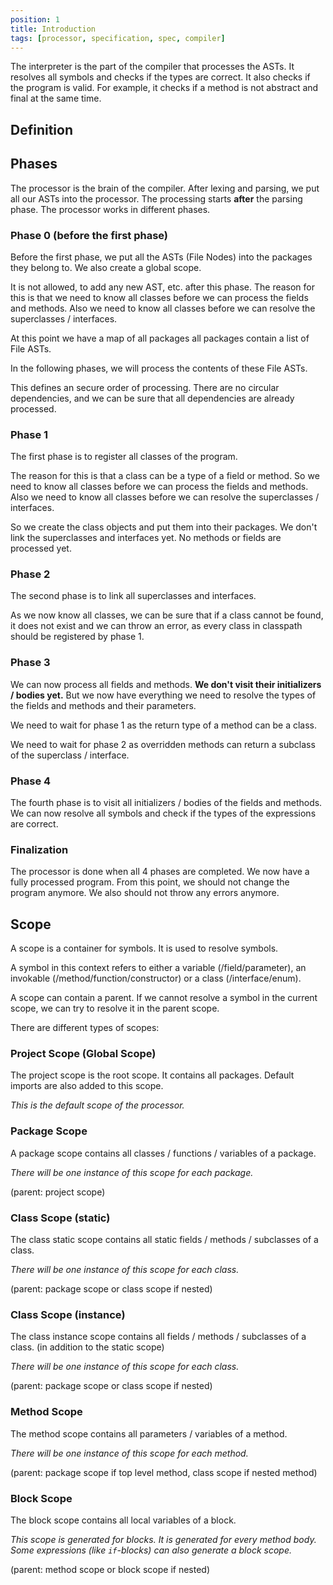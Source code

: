 ```yaml
---
position: 1
title: Introduction
tags: [processor, specification, spec, compiler]
---
```


The interpreter is the part of the compiler that processes the ASTs. It resolves all symbols and checks if the types
are correct. It also checks if the program is valid. For example, it checks if a method is not abstract and final at
the same time.

## Definition

## Phases

The processor is the brain of the compiler. After lexing and parsing, we put all our ASTs into the processor. The
processing starts **after** the parsing phase. The processor works in different phases.

### Phase 0 (before the first phase)

Before the first phase, we put all the ASTs (File Nodes) into the packages they belong to. We also create a global
scope.

It is not allowed, to add any new AST, etc. after this phase. The reason
for this is that we need to know all classes before we can process the fields and methods. Also we need to know all
classes before we can resolve the superclasses / interfaces.

At this point we have a map of all packages all packages contain a list of File ASTs.

In the following phases, we will process the contents of these File ASTs.

This defines an secure order of processing. There are no circular dependencies, and we can be sure that all
dependencies are already processed.

### Phase 1

The first phase is to register all classes of the program.

The reason for this is that a class can be a type of a
field or method. So we need to know all classes before we can process the fields and methods. Also we need to know all
classes before we can resolve the superclasses / interfaces.

So we create the class objects and put them into their packages. We don't link the superclasses and interfaces yet.
No methods or fields are processed yet.

### Phase 2

The second phase is to link all superclasses and interfaces.

As we now know all classes, we can be sure that if a class cannot be found, it does not exist and we can throw an
error, as every class in classpath should be registered by phase 1.

### Phase 3

We can now process all fields and methods. **We don't visit their initializers / bodies yet.**
But we now have everything we need to resolve the types of the fields and methods and their parameters.

We need to wait for phase 1 as the return type of a method can be a class.

We need to wait for phase 2 as overridden methods can return a subclass of the superclass / interface.

### Phase 4

The fourth phase is to visit all initializers / bodies of the fields and methods.
We can now resolve all symbols and check if the types of the expressions are correct.

### Finalization

The processor is done when all 4 phases are completed. We now have a fully processed program. From this point, we
should not change the program anymore. We also should not throw any errors anymore.

## Scope

A scope is a container for symbols. It is used to resolve symbols.

A symbol in this context refers to either a variable (/field/parameter), an invokable (/method/function/constructor)
or a class (/interface/enum).

A scope can contain a parent. If we cannot resolve a symbol in the current scope, we can try to resolve it in the
parent scope.

There are different types of scopes:

### Project Scope (Global Scope)

The project scope is the root scope. It contains all packages. Default imports are also added to this scope.

_This is the default scope of the processor._

### Package Scope

A package scope contains all classes / functions / variables of a package.

_There will be one instance of this scope for each package._

(parent: project scope)

### Class Scope (static)

The class static scope contains all static fields / methods / subclasses of a class.

_There will be one instance of this scope for each class._

(parent: package scope or class scope if nested)

### Class Scope (instance)

The class instance scope contains all fields / methods / subclasses of a class. (in addition to the static scope)

_There will be one instance of this scope for each class._

(parent: package scope or class scope if nested)

### Method Scope

The method scope contains all parameters / variables of a method.

_There will be one instance of this scope for each method._

(parent: package scope if top level method, class scope if nested method)

### Block Scope

The block scope contains all local variables of a block.

_This scope is generated for blocks. It is generated for every method body. Some expressions (like `if`-blocks) can
also generate a block scope._

(parent: method scope or block scope if nested)
